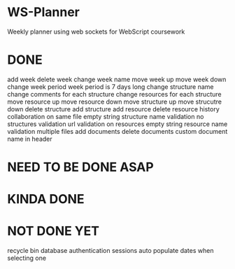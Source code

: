 # WS-Planner
Weekly planner using web sockets for WebScript coursework



DONE
====
add week
delete week
change week name
move week up
move week down
change week period
week period is 7 days long
change structure name
change comments for each structure
change resources for each structure
move resource up
move resource down
move structure up
move strucutre down
delete structure
add structure
add resource
delete resource
history
collaboration on same file
empty string structure name validation
no structures validation
url validation on resources
empty string resource name validation
multiple files
add documents
delete documents
custom document name in header

NEED TO BE DONE ASAP
====================

KINDA DONE
==========

NOT DONE YET
============
recycle bin
database
authentication
sessions
auto populate dates when selecting one

